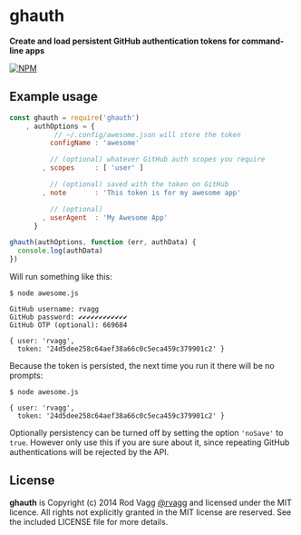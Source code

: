 # ghauth

**Create and load persistent GitHub authentication tokens for command-line apps**

[![NPM](https://nodei.co/npm/ghauth.png?mini=true)](https://nodei.co/npm/ghauth/)

## Example usage

```js
const ghauth = require('ghauth')
    , authOptions = {
           // ~/.config/awesome.json will store the token
          configName : 'awesome'

          // (optional) whatever GitHub auth scopes you require
        , scopes     : [ 'user' ]

          // (optional) saved with the token on GitHub
        , note       : 'This token is for my awesome app'

          // (optional)
        , userAgent  : 'My Awesome App'
      }

ghauth(authOptions, function (err, authData) {
  console.log(authData)
})
```

Will run something like this:

```
$ node awesome.js

GitHub username: rvagg
GitHub password: ✔✔✔✔✔✔✔✔✔✔✔✔
GitHub OTP (optional): 669684

{ user: 'rvagg',
  token: '24d5dee258c64aef38a66c0c5eca459c379901c2' }
```

Because the token is persisted, the next time you run it there will be no prompts:


```
$ node awesome.js

{ user: 'rvagg',
  token: '24d5dee258c64aef38a66c0c5eca459c379901c2' }
```

Optionally persistency can be turned off by setting the option `'noSave'` to `true`.
However only use this if you are sure about it, since repeating GitHub authentications
will be rejected by the API.

## License

**ghauth** is Copyright (c) 2014 Rod Vagg [@rvagg](https://github.com/rvagg) and licensed under the MIT licence. All rights not explicitly granted in the MIT license are reserved. See the included LICENSE file for more details.
